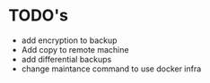 # TODO's

- add encryption to backup
- Add copy to remote machine
- add differential backups
- change maintance command to use docker infra
